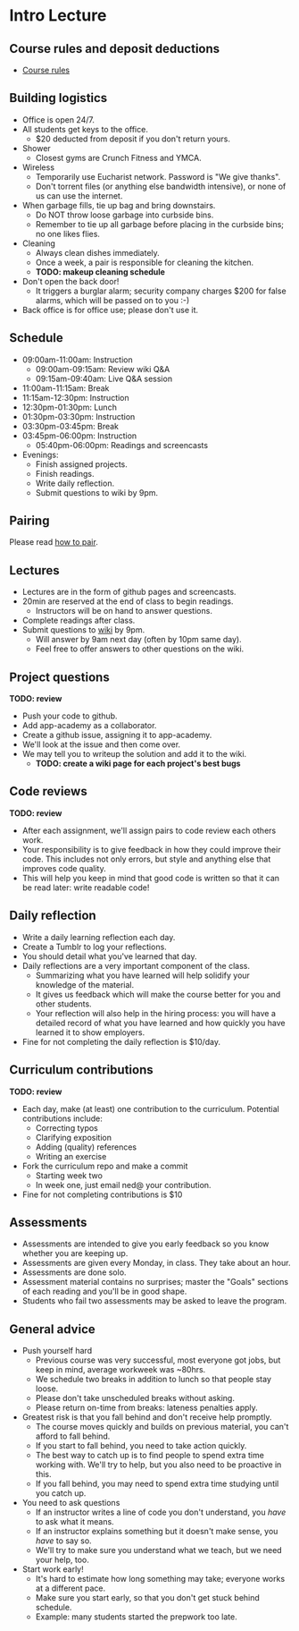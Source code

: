 # Intro Lecture

## Course rules and deposit deductions
* [Course rules](course-rules.txt)

## Building logistics
* Office is open 24/7.
* All students get keys to the office.
  * $20 deducted from deposit if you don't return yours.
* Shower
  * Closest gyms are Crunch Fitness and YMCA.
* Wireless
  * Temporarily use Eucharist network. Password is "We give thanks".
  * Don't torrent files (or anything else bandwidth intensive), or
    none of us can use the internet.
* When garbage fills, tie up bag and bring downstairs.
  * Do NOT throw loose garbage into curbside bins.
  * Remember to tie up all garbage before placing in the curbside
    bins; no one likes flies.
* Cleaning
  * Always clean dishes immediately.
  * Once a week, a pair is responsible for cleaning the kitchen.
  * **TODO: makeup cleaning schedule**
* Don't open the back door!
  * It triggers a burglar alarm; security company charges $200 for
    false alarms, which will be passed on to you :-)
* Back office is for office use; please don't use it.

## Schedule
* 09:00am-11:00am: Instruction
  * 09:00am-09:15am: Review wiki Q&A
  * 09:15am-09:40am: Live Q&A session
* 11:00am-11:15am: Break
* 11:15am-12:30pm: Instruction
* 12:30pm-01:30pm: Lunch
* 01:30pm-03:30pm: Instruction
* 03:30pm-03:45pm: Break
* 03:45pm-06:00pm: Instruction
  * 05:40pm-06:00pm: Readings and screencasts
* Evenings:
  * Finish assigned projects.
  * Finish readings.
  * Write daily reflection.
  * Submit questions to wiki by 9pm.

## Pairing

Please read [how to pair](pair-programming.md).

## Lectures
* Lectures are in the form of github pages and screencasts.
* 20min are reserved at the end of class to begin readings.
  * Instructors will be on hand to answer questions.
* Complete readings after class.
* Submit questions to [wiki][course-wiki] by 9pm.
  * Will answer by 9am next day (often by 10pm same day).
  * Feel free to offer answers to other questions on the wiki.

[course-wiki]: https://github.com/ruggeri/ruby-curriculum/wiki

## Project questions
**TODO: review**
* Push your code to github.
* Add app-academy as a collaborator.
* Create a github issue, assigning it to app-academy.
* We'll look at the issue and then come over.
* We may tell you to writeup the solution and add it to the wiki.
  * **TODO: create a wiki page for each project's best bugs**

## Code reviews
**TODO: review**
* After each assignment, we'll assign pairs to code review each others
  work.
* Your responsibility is to give feedback in how they could improve
  their code. This includes not only errors, but style and anything
  else that improves code quality.
* This will help you keep in mind that good code is written so that it
  can be read later: write readable code!

## Daily reflection
* Write a daily learning reflection each day.
* Create a Tumblr to log your reflections.
* You should detail what you've learned that day.
* Daily reflections are a very important component of the class.
  * Summarizing what you have learned will help solidify your
    knowledge of the material.
  * It gives us feedback which will make the course better for you and
    other students.
  * Your reflection will also help in the hiring process: you will
    have a detailed record of what you have learned and how quickly
    you have learned it to show employers.
* Fine for not completing the daily reflection is $10/day.

## Curriculum contributions
**TODO: review**
* Each day, make (at least) one contribution to the
  curriculum. Potential contributions include:
  * Correcting typos
  * Clarifying exposition
  * Adding (quality) references
  * Writing an exercise
* Fork the curriculum repo and make a commit
  * Starting week two
  * In week one, just email ned@ your contribution.
* Fine for not completing contributions is $10

## Assessments
* Assessments are intended to give you early feedback so you know
  whether you are keeping up.
* Assessments are given every Monday, in class. They take about an
  hour.
* Assessments are done solo.
* Assessment material contains no surprises; master the "Goals"
  sections of each reading and you'll be in good shape.
* Students who fail two assessments may be asked to leave the program.

## General advice
* Push yourself hard
  * Previous course was very successful, most everyone got jobs, but
    keep in mind, average workweek was ~80hrs.
  * We schedule two breaks in addition to lunch so that people stay
    loose.
  * Please don't take unscheduled breaks without asking.
  * Please return on-time from breaks: lateness penalties apply.
* Greatest risk is that you fall behind and don't receive help
  promptly.
  * The course moves quickly and builds on previous material, you
    can't afford to fall behind.
  * If you start to fall behind, you need to take action quickly.
  * The best way to catch up is to find people to spend extra time
    working with. We'll try to help, but you also need to be
    proactive in this.
  * If you fall behind, you may need to spend extra time studying
    until you catch up.
* You need to ask questions
  * If an instructor writes a line of code you don't understand, you
    *have* to ask what it means.
  * If an instructor explains something but it doesn't make sense, you
    *have* to say so.
  * We'll try to make sure you understand what we teach, but we need
    your help, too.
* Start work early!
  * It's hard to estimate how long something may take; everyone works
    at a different pace.
  * Make sure you start early, so that you don't get stuck behind
    schedule.
  * Example: many students started the prepwork too late.
